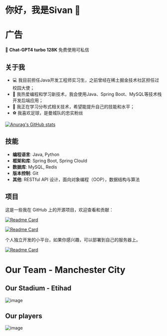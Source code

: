 # 你好，我是Sivan 👋 

# 广告
🚀 **Chat-GPT4 turbo 128K** 免费使用可私信

## 关于我

- 💻 我目前担任Java开发工程师实习生，之前曾经在稀土掘金技术社区担任过校园大使；
- 🚀 我热爱编程和学习新技术，我会使用Java、Spring Boot、MySQL等技术栈开发后端应用；
- 🌱 我正在学习分布式相关技术，希望能提升自己的技能和水平；
- ⚽ 我喜欢足球，是曼城队的忠实粉丝

[![Anurag's GitHub stats](https://github-readme-stats.vercel.app/api?username=xiaoxinxing66&count_private=true&show_icons=true&theme=radical)](https://github.com/anuraghazra/github-readme-stats)


## 技能

- **编程语言**: Java, Python
- **框架和库**: Spring Boot, Spring Clould
- **数据库**: MySQL, Redis
- **版本控制**: Git
- **其他**: RESTful API 设计，面向对象编程（OOP），数据结构与算法

## 项目

这是一些我在 GitHub 上的开源项目，欢迎查看和贡献：

[![Readme Card](https://github-readme-stats.vercel.app/api/pin/?username=xiaoxinxing66&repo=Sivan_Cache)](https://github.com/anuraghazra/github-readme-stats)

[![Readme Card](https://github-readme-stats.vercel.app/api/pin/?username=xiaoxinxing66&repo=MealMate)](https://github.com/anuraghazra/github-readme-stats)

个人独立开发的小平台，如果你感兴趣，可以部署到自己的服务器上。

[![Readme Card](https://github-readme-stats.vercel.app/api/pin/?username=xiaoxinxing66&repo=Campus_communication_platform)](https://github.com/anuraghazra/github-readme-stats)


# Our Team - Manchester City

## Our Stadium - Etihad

![image](https://github.com/xiaoxinxing66/xiaoxinxing66/assets/93857716/3dc8cc6b-9c1b-477e-ba76-24f11aa42920)


## Our players
![image](https://github.com/xiaoxinxing66/xiaoxinxing66/assets/93857716/bc177d04-2244-4be5-bc73-76eed3e91f0f)

